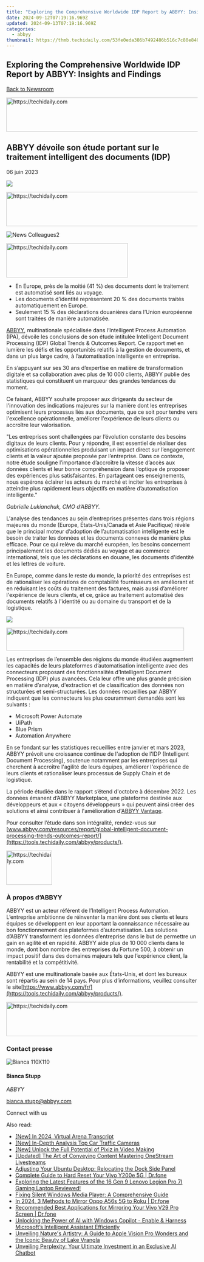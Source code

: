 ```yaml
---
title: "Exploring the Comprehensive Worldwide IDP Report by ABBYY: Insights and Findings"
date: 2024-09-12T07:19:16.969Z
updated: 2024-09-13T07:19:16.969Z
categories:
  - abbyy
thumbnail: https://thmb.techidaily.com/53fe0eda386b7492486b516c7c80e84033132f7114b2f25cabe5e7dae992e1e9.png
---
```


## Exploring the Comprehensive Worldwide IDP Report by ABBYY: Insights and Findings

[Back to Newsroom](https://tools.techidaily.com/abbyy/products/)

<!-- affiliate ads begin -->
<a href="https://aidotcom.pxf.io/c/5597632/2134499/19576" target="_top" id="2134499">
  <img src="//a.impactradius-go.com/display-ad/19576-2134499" border="0" alt="https://techidaily.com" width="600" height="90"/>
</a>
<img height="0" width="0" src="https://aidotcom.pxf.io/i/5597632/2134499/19576" style="position:absolute;visibility:hidden;" border="0" />
<!-- affiliate ads end -->

## ABBYY dévoile son étude portant sur le traitement intelligent des documents (IDP)

06 juin 2023

![](https://content.abbyy.com/-/media/project/abbyy/abbyy/branchtemplates/shutterstock_1272462163_1296-x-729.jpg?h=729&iar=0&w=1296)

<!-- affiliate ads begin -->
<a href="https://appsumo.8odi.net/c/5597632/2137394/7443" target="_top" id="2137394">
  <img src="//a.impactradius-go.com/display-ad/7443-2137394" border="0" alt="https://techidaily.com" width="600" height="90"/>
</a>
<img height="0" width="0" src="https://appsumo.8odi.net/i/5597632/2137394/7443" style="position:absolute;visibility:hidden;" border="0" />
<!-- affiliate ads end -->

![News Colleagues2](https://static1.abbyy.com/abbyycommedia/33744/news-colleagues2.jpg) 

<!-- affiliate ads begin -->
<a href="https://wigfever.sjv.io/c/5597632/2014850/22899" target="_top" id="2014850">
  <img src="//a.impactradius-go.com/display-ad/22899-2014850" border="0" alt="https://techidaily.com" width="320" height="90"/>
</a>
<img height="0" width="0" src="https://wigfever.sjv.io/i/5597632/2014850/22899" style="position:absolute;visibility:hidden;" border="0" />
<!-- affiliate ads end -->

* En Europe, près de la moitié (41 %) des documents dont le traitement est automatisé sont liés au voyage.
* Les documents d’identité représentent 20 % des documents traités automatiquement en Europe.
* Seulement 15 % des déclarations douanières dans l’Union européenne sont traitées de manière automatisée.

[ABBYY](https://tools.techidaily.com/abbyy/products/), multinationale spécialisée dans l’Intelligent Process Automation (IPA), dévoile les conclusions de son étude intitulée Intelligent Document Processing (IDP) Global Trends & Outcomes Report. Ce rapport met en lumière les défis et les opportunités relatifs à la gestion de documents, et dans un plus large cadre, à l’automatisation intelligente en entreprise.

En s’appuyant sur ses 30 ans d’expertise en matière de transformation digitale et sa collaboration avec plus de 10 000 clients, ABBYY publie des statistiques qui constituent un marqueur des grandes tendances du moment.

Ce faisant, ABBYY souhaite proposer aux dirigeants du secteur de l'innovation des indications majeures sur la manière dont les entreprises optimisent leurs processus liés aux documents, que ce soit pour tendre vers l'excellence opérationnelle, améliorer l'expérience de leurs clients ou accroître leur valorisation.

"Les entreprises sont challengées par l’évolution constante des besoins digitaux de leurs clients. Pour y répondre, il est essentiel de réaliser des optimisations opérationnelles produisant un impact direct sur l’engagement clients et la valeur ajoutée proposée par l’entreprise. Dans ce contexte, notre étude souligne l’importance d’accroître la vitesse d’accès aux données clients et leur bonne compréhension dans l’optique de proposer des expériences plus satisfaisantes. En partageant ces enseignements, nous espérons éclairer les acteurs du marché et inciter les entreprises à atteindre plus rapidement leurs objectifs en matière d’automatisation intelligente."

_Gabrielle Lukianchuk, CMO d’ABBYY._

L'analyse des tendances au sein d’entreprises présentes dans trois régions majeures du monde (Europe, États-Unis/Canada et Asie Pacifique) révèle que le principal moteur d’adoption de l’automatisation intelligente est le besoin de traiter les données et les documents connexes de manière plus efficace. Pour ce qui relève du marché européen, les besoins concernent principalement les documents dédiés au voyage et au commerce international, tels que les déclarations en douane, les documents d'identité et les lettres de voiture.

En Europe, comme dans le reste du monde, la priorité des entreprises est de rationaliser les opérations de comptabilité fournisseurs en améliorant et en réduisant les coûts du traitement des factures, mais aussi d’améliorer l'expérience de leurs clients, et ce, grâce au traitement automatisé des documents relatifs à l'identité ou au domaine du transport et de la logistique.

![](https://static1.abbyy.com/abbyycommedia/37320/idptrendsoutcomes_infographic_may-22_2023.jpg)

<!-- affiliate ads begin -->
<a href="https://aligracehair.sjv.io/c/5597632/2135418/19272" target="_top" id="2135418">
  <img src="//a.impactradius-go.com/display-ad/19272-2135418" border="0" alt="https://techidaily.com" width="468" height="60"/>
</a>
<img height="0" width="0" src="https://aligracehair.sjv.io/i/5597632/2135418/19272" style="position:absolute;visibility:hidden;" border="0" />
<!-- affiliate ads end -->

Les entreprises de l’ensemble des régions du monde étudiées augmentent les capacités de leurs plateformes d’automatisation intelligente avec des connecteurs proposant des fonctionnalités d’Intelligent Document Processing (IDP) plus avancées. Cela leur offre une plus grande précision en matière d’analyse, d'extraction et de classification des données non structurées et semi-structurées. Les données recueillies par ABBYY indiquent que les connecteurs les plus couramment demandés sont les suivants :

* Microsoft Power Automate
* UiPath
* Blue Prism
* Automation Anywhere

En se fondant sur les statistiques recueillies entre janvier et mars 2023, ABBYY prévoit une croissance continue de l'adoption de l'IDP (Intelligent Document Processing), soutenue notamment par les entreprises qui cherchent à accroître l'agilité de leurs équipes, améliorer l'expérience de leurs clients et rationaliser leurs processus de Supply Chain et de logistique.

La période étudiée dans le rapport s’étend d'octobre à décembre 2022\. Les données émanent d’ABBYY Marketplace, une plateforme destinée aux développeurs et aux « citoyens développeurs » qui peuvent ainsi créer des solutions et ainsi contribuer à l'amélioration d'[ABBYY Vantage](https://tools.techidaily.com/abbyy/products/).

Pour consulter l’étude dans son intégralité, rendez-vous sur [www.abbyy.com/resources/report/global-intelligent-document-processing-trends-outcomes-report/](https://tools.techidaily.com/abbyy/products/).

<!-- affiliate ads begin -->
<a href="https://aligracehair.sjv.io/c/5597632/2115938/19272" target="_top" id="2115938">
  <img src="//a.impactradius-go.com/display-ad/19272-2115938" border="0" alt="https://techidaily.com" width="120" height="90"/>
</a>
<img height="0" width="0" src="https://aligracehair.sjv.io/i/5597632/2115938/19272" style="position:absolute;visibility:hidden;" border="0" />
<!-- affiliate ads end -->

### À propos d’ABBYY

ABBYY est un acteur référent de l’Intelligent Process Automation. L’entreprise ambitionne de réinventer la manière dont ses clients et leurs équipes se développent en leur apportant la connaissance nécessaire au bon fonctionnement des plateformes d’automatisation. Les solutions d’ABBYY transforment les données d’entreprise dans le but de permettre un gain en agilité et en rapidité. ABBYY aide plus de 10 000 clients dans le monde, dont bon nombre des entreprises du Fortune 500, à obtenir un impact positif dans des domaines majeurs tels que l’expérience client, la rentabilité et la compétitivité.

ABBYY est une multinationale basée aux États-Unis, et dont les bureaux sont répartis au sein de 14 pays. Pour plus d’informations, veuillez consulter le site[https://www.abbyy.com/fr/](https://tools.techidaily.com/abbyy/products/).

<!-- affiliate ads begin -->
<a href="https://ephamedtechinc.pxf.io/c/5597632/2136620/26400" target="_top" id="2136620">
  <img src="//a.impactradius-go.com/display-ad/26400-2136620" border="0" alt="https://techidaily.com" width="728" height="90"/>
</a>
<img height="0" width="0" src="https://ephamedtechinc.pxf.io/i/5597632/2136620/26400" style="position:absolute;visibility:hidden;" border="0" />
<!-- affiliate ads end -->

### Contact presse

![Bianca 110X110](https://static2.abbyy.com/abbyycommedia/36222/bianca-110x110.png)

#### Bianca Stupp

_ABBYY_

[bianca.stupp@abbyy.com](https://tools.techidaily.com/abbyy/products/) 

Connect with us

<ins class="adsbygoogle"
     style="display:block"
     data-ad-format="autorelaxed"
     data-ad-client="ca-pub-7571918770474297"
     data-ad-slot="1223367746"></ins>

<ins class="adsbygoogle"
     style="display:block"
     data-ad-client="ca-pub-7571918770474297"
     data-ad-slot="8358498916"
     data-ad-format="auto"
     data-full-width-responsive="true"></ins>

<span class="atpl-alsoreadstyle">Also read:</span>
<div><ul>
<li><a href="https://remote-screen-capture.techidaily.com/new-in-2024-virtual-arena-transcript/"><u>[New] In 2024, Virtual Arena Transcript</u></a></li>
<li><a href="https://some-techniques.techidaily.com/new-in-depth-analysis-top-car-traffic-cameras/"><u>[New] In-Depth Analysis Top Car Traffic Cameras</u></a></li>
<li><a href="https://some-guidance.techidaily.com/new-unlock-the-full-potential-of-pixiz-in-video-making/"><u>[New] Unlock the Full Potential of Pixiz in Video Making</u></a></li>
<li><a href="https://some-skills.techidaily.com/updated-the-art-of-conveying-content-mastering-onestream-livestreams/"><u>[Updated] The Art of Conveying Content Mastering OneStream Livestreams</u></a></li>
<li><a href="https://some-tips.techidaily.com/adjusting-your-ubuntu-desktop-relocating-the-dock-side-panel/"><u>Adjusting Your Ubuntu Desktop: Relocating the Dock Side Panel</u></a></li>
<li><a href="https://techidaily.com/complete-guide-to-hard-reset-your-vivo-y200e-5g-drfone-by-drfone-reset-android-reset-android/"><u>Complete Guide to Hard Reset Your Vivo Y200e 5G | Dr.fone</u></a></li>
<li><a href="https://some-tips.techidaily.com/exploring-the-latest-features-of-the-16-gen-9-lenovo-legion-pro-7i-gaming-laptop-reviewed/"><u>Exploring the Latest Features of the 16 Gen 9 Lenovo Legion Pro 7I Gaming Laptop Reviewed!</u></a></li>
<li><a href="https://sound-issues.techidaily.com/fixing-silent-windows-media-player-a-comprehensive-guide/"><u>Fixing Silent Windows Media Player: A Comprehensive Guide</u></a></li>
<li><a href="https://screen-mirror.techidaily.com/in-2024-3-methods-to-mirror-oppo-a56s-5g-to-roku-drfone-by-drfone-android/"><u>In 2024, 3 Methods to Mirror Oppo A56s 5G to Roku | Dr.fone</u></a></li>
<li><a href="https://screen-mirror.techidaily.com/recommended-best-applications-for-mirroring-your-vivo-v29-pro-screen-drfone-by-drfone-android/"><u>Recommended Best Applications for Mirroring Your Vivo V29 Pro Screen | Dr.fone</u></a></li>
<li><a href="https://some-tips.techidaily.com/unlocking-the-power-of-ai-with-windows-copilot-enable-and-harness-microsofts-intelligent-assistant-efficiently/"><u>Unlocking the Power of AI with Windows Copilot - Enable & Harness Microsoft’s Intelligent Assistant Efficiently</u></a></li>
<li><a href="https://some-tips.techidaily.com/unveiling-natures-artistry-a-guide-to-apple-vision-pro-wonders-and-the-iconic-beauty-of-lake-vrangla/"><u>Unveiling Nature's Artistry: A Guide to Apple Vision Pro Wonders and the Iconic Beauty of Lake Vrangla</u></a></li>
<li><a href="https://some-tips.techidaily.com/unveiling-perplexity-your-ultimate-investment-in-an-exclusive-ai-chatbot/"><u>Unveiling Perplexity: Your Ultimate Investment in an Exclusive AI Chatbot</u></a></li>
</ul></div>

